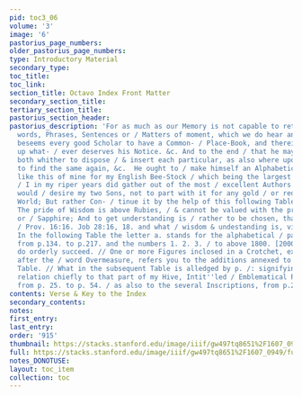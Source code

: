 ```yaml
---
pid: toc3_06
volume: '3'
image: '6'
pastorius_page_numbers: 
older_pastorius_page_numbers: 
type: Introductory Material
secondary_type: 
toc_title: 
toc_link: 
section_title: Octavo Index Front Matter
secondary_section_title: 
tertiary_section_title: 
pastorius_section_header: 
pastorius_description: 'For as much as our Memory is not capable to retain / all remarkable
  words, Phrases, Sentences or / Matters of moment, which we do hear and read, / It
  beseems every good Scholar to have a Common- / Place-Book, and therein to treasure
  up what- / ever deserves his Notice. &c. And to the end / that he may readily know,
  both whither to dispose / & insert each particular, as also where upon / occasion
  to find the same again, &c.  He ought to / make himself an Alphabetical Index /
  like this of mine for my English Bee-Stock / which being the largest and best Manuscript,
  / I in my riper years did gather out of the most / excellent Authors thereunto prefixed,
  would / desire my two Sons, not to part with it for any gold / or red Dust of this
  World; But rather Con- / tinue it by the help of this following Table. / Because,
  The pride of Wisdom is above Rubies, / & cannot be valued with the precious Onyx
  or / Sapphire; And to get understanding is / rather to be chosen, than Silver. &c.
  / Prov. 16:16. Job 28:16, 18. and what / wisdom & undestanding is, vid. x. 28. //
  In the following Table the letter a. stands for the alphabetical / part of the Hive
  from p.134. to p.217. and the numbers 1. 2. 3. / to above 1800. [2000.] from thence
  do orderly succeed. // One or more Figures inclosed in a Crotchet, ex. gr. [.1.]
  after the / word Overmeasure, refers you to the additions annexed to the Alphabetical
  Table. // What in the subsequent Table is alledged by p. /: signifying Page / hath
  relation chiefly to that part of my Hive, Intit''led / Emblematical Recreations,
  from p. 25. to p. 54. / as also to the several Inscriptions, from p.2. &c.'
contents: Verse & Key to the Index
secondary_contents: 
notes: 
first_entry: 
last_entry: 
order: '915'
thumbnail: https://stacks.stanford.edu/image/iiif/gw497tq8651%2F1607_0949/full/100,/0/default.jpg
full: https://stacks.stanford.edu/image/iiif/gw497tq8651%2F1607_0949/full/full/0/default.jpg
notes_DONOTUSE: 
layout: toc_item
collection: toc
---
```

